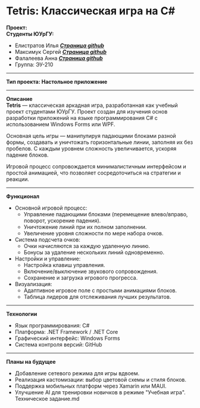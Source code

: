 # Tetris: Классическая игра на C#
**Проект:  
Студенты ЮУрГУ:**
-	Елистратов Илья [***Страница github***](https://github.com/Ilua01)
-	Максимук Сергей [***Страница github***](https://github.com/SergeyKaef)
-	Фалалеева Анна [***Страница github***](https://github.com/Anyutka5)
-	Группа: ЭУ-210
---
**Тип проекта: Настольное приложение**

---
**Описание**  
**Tetris** — классическая аркадная игра, разработанная как учебный проект студентами ЮУрГУ. Проект создан для изучения основ разработки приложений на языке программирования C# с использованием Windows Forms или WPF.  

Основная цель игры — манипулируя падающими блоками разной формы, создавать и уничтожать горизонтальные линии, заполняя их без пробелов. С каждым уровнем сложность увеличивается, ускоряя падение блоков.  

Игровой процесс сопровождается минималистичным интерфейсом и простой анимацией, что позволяет сосредоточиться на стратегии и реакции.  

---
**Функционал**  
- Основной игровой процесс:
	- Управление падающими блоками (перемещение влево/вправо, поворот, ускорение падения).
	- Уничтожение линий при их полном заполнении.
    - Увеличение уровня сложности по мере набора очков.
-	Система подсчета очков:
	- Очки начисляются за каждую удаленную линию.
	- Бонусы за удаление нескольких линий одновременно.
-	Настройки и управление:
	- Настройка клавиш управления.
	- Включение/выключение звукового сопровождения.
	- Сохранение и загрузка игрового прогресса.
-	Визуализация:
	- Адаптивное игровое поле с простыми анимациями блоков.
	- Таблица лидеров для отслеживания лучших результатов.
---
**Технологии**
-	Язык программирования: C#
-	Платформа: .NET Framework / .NET Core
-	Графический интерфейс: Windows Forms 
-	Система контроля версий: GitHub
---
**Планы на будущее**
-	Добавление сетевого режима для игры вдвоем.
-	Реализация кастомизации: выбор цветовой схемы и стиля блоков.
-	Поддержка мобильных платформ через Xamarin или MAUI.
-	Улучшение AI для тренировки новичков в режиме "Учебная игра".
Техническое задание.md